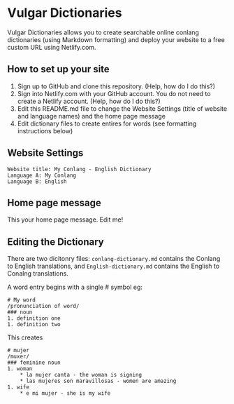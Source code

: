 # Vulgar Dictionaries

Vulgar Dictionaries allows you to create searchable online conlang dictionaries (using Markdown formatting) and deploy your website to a free custom URL using Netlify.com.

## How to set up your site

1. Sign up to GitHub and clone this repository. (Help, how do I do this?)
1. Sign into Netlify.com with your GitHub account. You do not need to create a Netlify account. (Help, how do I do this?)
1. Edit this README.md file to change the Website Settings (title of website and language names) and the home page message
1. Edit dictionary files to create entires for words (see formatting instructions below)

## Website Settings

    Website title: My Conlang - English Dictionary
    Language A: My Conlang
    Language B: English
    
## Home page message

This your home page message. Edit me!

## Editing the Dictionary

There are two dicitonry files: ```conlang-dictionary.md``` contains the Conlang to English translations, and ```English-dictionary.md``` contains the English to Conalng translations.

A word entry begins with a single # symbol eg:

    # My word
    /pronunciation of word/
    ### noun
    1. definition one
    1. definition two
    
This creates 

    # mujer
    /muxer/
    ### feminine noun
    1. woman
        * la mujer canta - the woman is signing
        * las mujeres son maravillosas - women are amazing
    1. wife
        * e mi mujer - she is my wife
